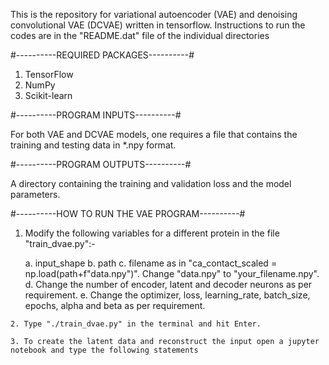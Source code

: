 This is the repository for variational autoencoder (VAE) and denoising convolutional VAE (DCVAE) written in tensorflow. Instructions to run the codes are in the "README.dat" file of the individual directories

#----------REQUIRED PACKAGES----------#

1. TensorFlow
2. NumPy 
3. Scikit-learn

#----------PROGRAM INPUTS----------#

For both VAE and DCVAE models, one requires a file that contains the training and testing data in *.npy format. 

#----------PROGRAM OUTPUTS----------#

A directory containing the training and validation loss and the model parameters.

#----------HOW TO RUN THE VAE PROGRAM----------#

  1. Modify the following variables for a different protein in the file "train_dvae.py":-
  
	  a. input_shape
	  b. path
	  c. filename as in "ca_contact_scaled = np.load(path+f"data.npy")". Change "data.npy" to "your_filename.npy".
	  d. Change the number of encoder, latent and decoder neurons as per requirement.
	  e. Change the optimizer, loss, learning_rate, batch_size, epochs, alpha and beta as per requirement.
  
  	2. Type "./train_dvae.py" in the terminal and hit Enter.
  
  	3. To create the latent data and reconstruct the input open a jupyter notebook and type the following statements

   

      


